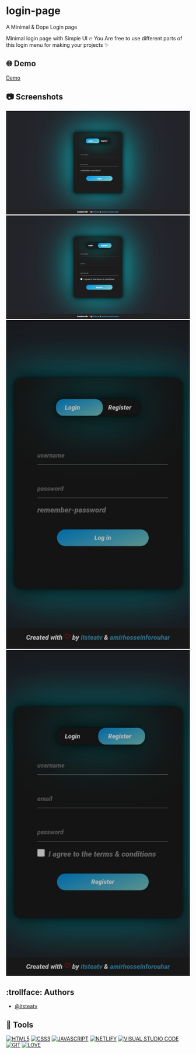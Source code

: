 # login-page
A Minimal &amp; Dope Login page 


Minimal login page with Simple UI :fire:
You Are free to use different parts of this login menu for making your projects :sparkles:
## :globe_with_meridians: Demo 

[Demo](https://login-menu.netlify.app/)

## :camera: Screenshots

![Desktop Login](https://github.com/itsteatv/login-page/blob/master/App-Screenshot/App-Screenshot-Login.png)
![Desktop Register](https://github.com/itsteatv/login-page/blob/master/App-Screenshot/App-Screenshot-Register.png)
![Mobile Login](https://github.com/itsteatv/login-page/blob/master/App-Screenshot/App-Screenshot-Login-MobileVersion.jpg)
![Mobile Register](https://github.com/itsteatv/login-page/blob/master/App-Screenshot/App-Screenshot-Register-MobileVersion.jpg)


## :trollface: Authors

- [@itsteatv](https://www.github.com/octokatherine)


## :hammer: Tools
[![HTML5](https://img.shields.io/badge/HTML5-E34F26?style=for-the-badge&logo=html5&logoColor=white)]()
[![CSS3](https://img.shields.io/badge/CSS3-1572B6?style=for-the-badge&logo=css3&logoColor=white)]()
[![JAVASCRIPT](https://img.shields.io/badge/JavaScript-323330?style=for-the-badge&logo=javascript&logoColor=F7DF1E)]()
[![NETLIFY](https://img.shields.io/badge/Netlify-00C7B7?style=for-the-badge&logo=netlify&logoColor=white)](https://www.netlify.com/)
[![VISUAL STUDIO CODE](https://img.shields.io/badge/Visual_Studio-5C2D91?style=for-the-badge&logo=visual%20studio&logoColor=white)](https://code.visualstudio.com/)
[![GIT](https://img.shields.io/badge/GIT-E44C30?style=for-the-badge&logo=git&logoColor=white
)](https://code.visualstudio.com/)
[![LOVE](http://ForTheBadge.com/images/badges/built-with-love.svg
)]()





